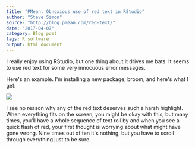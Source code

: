 ```yaml
---
title: "PMean: Obnoxious use of red text in RStudio"
author: "Steve Simon"
source: "http://blog.pmean.com/red-text/"
date: "2017-04-07"
category: Blog post
tags: R software
output: html_document
---
```


I really enjoy using RStudio, but one thing about it drives me bats. It
seems to use red text for some very innocuous error
messages.

<!---More--->

Here's an example. I'm installing a new package, broom, and here's what
I get.

![](../../../web/images/red-text01.png)



I see no reason why any of the red text deserves such a harsh highlight.
When everything fits on the screen, you might be okay with this, but
many times, you'll have a whole sequence of text roll by and when you
see a quick flash of red, your first thought is worrying about what
might have gone wrong. Nine times out of ten it's nothing, but you have
to scroll through everything just to be sure.



